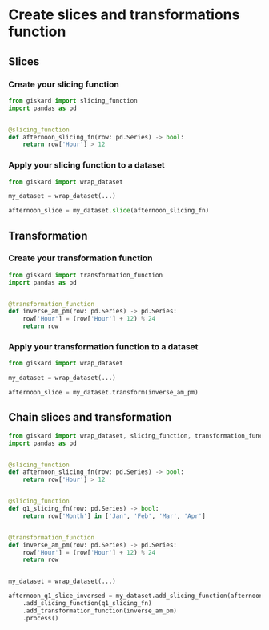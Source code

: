 # Create slices and transformations function

## Slices

### Create your slicing function

```python
from giskard import slicing_function
import pandas as pd


@slicing_function
def afternoon_slicing_fn(row: pd.Series) -> bool:
    return row['Hour'] > 12

```

### Apply your slicing function to a dataset

```python
from giskard import wrap_dataset

my_dataset = wrap_dataset(...)

afternoon_slice = my_dataset.slice(afternoon_slicing_fn)

```

## Transformation

### Create your transformation function

```python
from giskard import transformation_function
import pandas as pd


@transformation_function
def inverse_am_pm(row: pd.Series) -> pd.Series:
    row['Hour'] = (row['Hour'] + 12) % 24
    return row

```

### Apply your transformation function to a dataset

```python
from giskard import wrap_dataset

my_dataset = wrap_dataset(...)

afternoon_slice = my_dataset.transform(inverse_am_pm)

```

## Chain slices and transformation

```python
from giskard import wrap_dataset, slicing_function, transformation_function
import pandas as pd


@slicing_function
def afternoon_slicing_fn(row: pd.Series) -> bool:
    return row['Hour'] > 12


@slicing_function
def q1_slicing_fn(row: pd.Series) -> bool:
    return row['Month'] in ['Jan', 'Feb', 'Mar', 'Apr']


@transformation_function
def inverse_am_pm(row: pd.Series) -> pd.Series:
    row['Hour'] = (row['Hour'] + 12) % 24
    return row


my_dataset = wrap_dataset(...)

afternoon_q1_slice_inversed = my_dataset.add_slicing_function(afternoon_slicing_fn)
    .add_slicing_function(q1_slicing_fn)
    .add_transformation_function(inverse_am_pm)
    .process()


```
